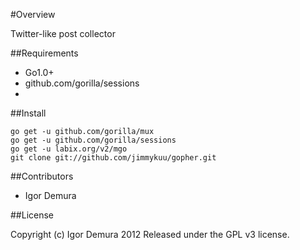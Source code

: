 #Overview

Twitter-like post collector

##Requirements

- Go1.0+
- github.com/gorilla/sessions
-

##Install

    go get -u github.com/gorilla/mux
    go get -u github.com/gorilla/sessions
    go get -u labix.org/v2/mgo
    git clone git://github.com/jimmykuu/gopher.git

##Contributors

- Igor Demura

##License

Copyright (c) Igor Demura 2012
Released under the GPL v3 license.
